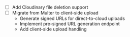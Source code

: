 - [ ] Add Cloudinary file deletion support
- [ ] Migrate from Multer to client-side upload
  - Generate signed URLs for direct-to-cloud uploads
  - Implement pre-signed URL generation endpoint
  - Add client-side upload handling